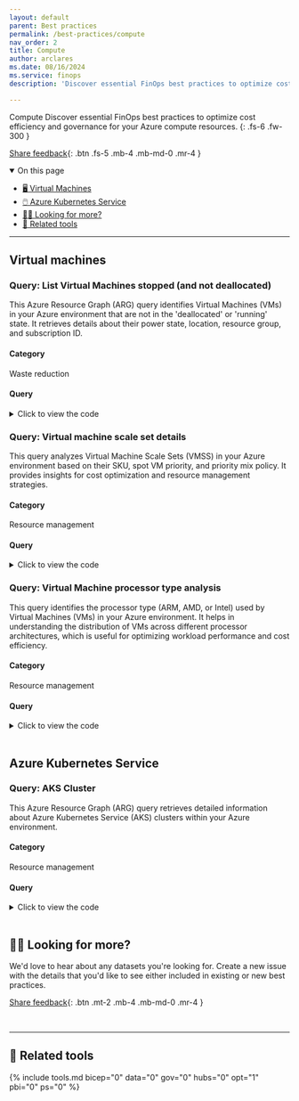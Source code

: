 ```yaml
---
layout: default
parent: Best practices
permalink: /best-practices/compute
nav_order: 2
title: Compute
author: arclares
ms.date: 08/16/2024
ms.service: finops
description: 'Discover essential FinOps best practices to optimize cost efficiency and governance for your Azure resources.'

---
```


<span class="fs-9 d-block mb-4">Compute</span>
Discover essential FinOps best practices to optimize cost efficiency and governance for your Azure compute resources.
{: .fs-6 .fw-300 }

[Share feedback](#️-looking-for-more){: .btn .fs-5 .mb-4 .mb-md-0 .mr-4 }

<details open markdown="1">
   <summary class="fs-2 text-uppercase">On this page</summary>

- [🖥️ Virtual Machines](#virtual-machines)
- [🖱️ Azure Kubernetes Service](#azure-kubernetes-service)
- [🙋‍♀️ Looking for more?](#️-looking-for-more)
- [🧰 Related tools](#-related-tools)

</details>

---

## Virtual machines

### Query: List Virtual Machines stopped (and not deallocated)

This Azure Resource Graph (ARG) query identifies Virtual Machines (VMs) in your Azure environment that are not in the 'deallocated' or 'running' state. It retrieves details about their power state, location, resource group, and subscription ID.

#### Category

Waste reduction

#### Query

<details>
  <summary>Click to view the code</summary>
  <div class="code-block">
    <pre><code>resources 
    | where type =~ 'microsoft.compute/virtualmachines' 
        and tostring(properties.extended.instanceView.powerState.displayStatus) != 'VM deallocated' 
        and tostring(properties.extended.instanceView.powerState.displayStatus) != 'VM running'
    | extend PowerState=tostring(properties.extended.instanceView.powerState.displayStatus)
    | extend VMLocation=location
    | extend resourceGroup=strcat('/subscriptions/',subscriptionId,'/resourceGroups/',resourceGroup)
    | order by id asc
    | project id, PowerState, VMLocation, resourceGroup, subscriptionId
</code></pre>
  </div>
</details>

### Query: Virtual machine scale set details

This query analyzes Virtual Machine Scale Sets (VMSS) in your Azure environment based on their SKU, spot VM priority, and priority mix policy. It provides insights for cost optimization and resource management strategies.

#### Category

Resource management

#### Query

<details>
  <summary>Click to view the code</summary>
  <div class="code-block">
    <pre><code>    resources
    | where type =~ 'microsoft.compute/virtualmachinescalesets'
    | extend SpotVMs=tostring(properties.virtualMachineProfile.priority)
    | extend SpotPriorityMix=tostring(properties.priorityMixPolicy)
    | extend SKU=tostring(sku.name)
    | extend resourceGroup=strcat('/subscriptions/',subscriptionId,'/resourceGroups/',resourceGroup)
    | project id, SKU, SpotVMs, SpotPriorityMix, subscriptionId, resourceGroup, location
</code></pre>
  </div>
</details>


### Query: Virtual Machine processor type analysis

This query identifies the processor type (ARM, AMD, or Intel) used by Virtual Machines (VMs) in your Azure environment. It helps in understanding the distribution of VMs across different processor architectures, which is useful for optimizing workload performance and cost efficiency.

#### Category

Resource management

#### Query

<details>
  <summary>Click to view the code</summary>
  <div class="code-block">
    <pre><code>     resources
  | where type == 'microsoft.compute/virtualmachines'
  | extend vmSize = properties.hardwareProfile.vmSize
  | extend processorType = case(
    // ARM Processors
    vmSize has "Epsv5" or vmSize has "Epdsv5" or vmSize has "Dpsv5" or vmSize has "Dpdsv", "ARM",
    // AMD Processors
    vmSize has "Standard_D2a" or vmSize has "Standard_D4a" or vmSize has "Standard_D8a" or vmSize has "Standard_D16a" or vmSize has "Standard_D32a" or vmSize has "Standard_D48a" or vmSize has "Standard_D64a" or vmSize has "Standard_D96a" or vmSize has "Standard_D2as" or vmSize has "Standard_D4as" or vmSize has "Standard_D8as" or vmSize has "Standard_D16as" or vmSize has "Standard_D32as" or vmSize has "Standard_D48as" or vmSize has "Standard_D64as" or vmSize has "Standard_D96as", "AMD",
    "Intel"
  )
  | project vmName = name, processorType, vmSize, resourceGroup
</code></pre>
  </div>
</details>

<br>

## Azure Kubernetes Service

### Query: AKS Cluster

This Azure Resource Graph (ARG) query retrieves detailed information about Azure Kubernetes Service (AKS) clusters within your Azure environment. 

#### Category

Resource management

#### Query

<details>
  <summary>Click to view the code</summary>
  <div class="code-block">
    <pre><code>resources
  | where type == "microsoft.containerservice/managedclusters"
  | extend AgentPoolProfiles = properties.agentPoolProfiles
  | mvexpand AgentPoolProfiles
  | project
      id,
      ProfileName = tostring(AgentPoolProfiles.name),
      Sku = tostring(sku.name),
      Tier = tostring(sku.tier),
      mode = AgentPoolProfiles.mode,
      AutoScaleEnabled = AgentPoolProfiles.enableAutoScaling,
      SpotVM = AgentPoolProfiles.scaleSetPriority,
      VMSize = tostring(AgentPoolProfiles.vmSize),
      nodeCount = tostring(AgentPoolProfiles.['count']),
      minCount = tostring(AgentPoolProfiles.minCount),
      maxCount = tostring(AgentPoolProfiles.maxCount),
      location,
      resourceGroup,
      subscriptionId,
      AKSname = name
</code></pre>
  </div>
</details>

<br>

## 🙋‍♀️ Looking for more?

We'd love to hear about any datasets you're looking for. Create a new issue with the details that you'd like to see either included in existing or new best practices.

[Share feedback](https://aka.ms/ftk/idea){: .btn .mt-2 .mb-4 .mb-md-0 .mr-4 }

<br>

---

## 🧰 Related tools

{% include tools.md bicep="0" data="0" gov="0" hubs="0" opt="1" pbi="0" ps="0" %}

<br>
